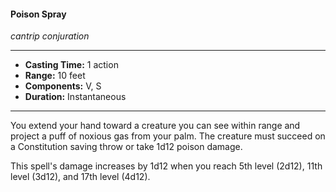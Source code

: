 #### Poison Spray
*cantrip conjuration*
___
- **Casting Time:** 1 action
- **Range:** 10 feet
- **Components:** V, S
- **Duration:** Instantaneous
___
You extend your hand toward a creature you can see within range and project a puff of noxious gas from your palm. The creature must succeed on a Constitution saving throw or take 1d12 poison damage.

This spell's damage increases by 1d12 when you reach 5th level (2d12), 11th level (3d12), and 17th level (4d12).